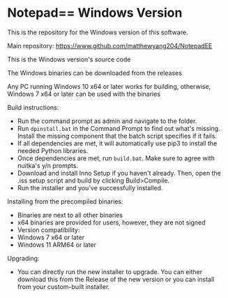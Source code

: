 # Notepad== Windows Version

This is the repository for the Windows version of this software.

Main repository: https://www.github.com/matthewyang204/NotepadEE

This is the Windows version's source code

The Windows binaries can be downloaded from the releases

Any PC running Windows 10 x64 or later works for building, otherwise, Windows 7 x64 or later can be used with the binaries

Build instructions:
- Run the command prompt as admin and navigate to the folder.
- Run `dpinstall.bat` in the Command Prompt to find out what's missing. Install the missing component that the batch script specifies if it fails.
- If all dependencies are met, it will automatically use pip3 to install the needed Python libraries.
- Once dependencies are met, run `build.bat`. Make sure to agree with nuitka's y/n prompts.
- Download and install Inno Setup if you haven't already. Then, open the .iss setup script and build by clicking Build>Compile.
- Run the installer and you've successfully installed.

Installing from the precompiled binaries:
- Binaries are next to all other binaries
- x64 binaries are provided for users, however, they are not signed
- Version compatibility:
- Windows 7 x64 or later
- Windows 11 ARM64 or later

Upgrading:
- You can directly run the new installer to upgrade. You can either download this from the Release of the new version or you can install from your custom-built installer.
